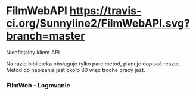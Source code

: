 # FilmWebAPI https://travis-ci.org/Sunnyline2/FilmWebAPI.svg?branch=master
Nieoficjalny klient API 

Na razie biblioteka obsługuje tylko pare metod, planuje dopisać reszte.
Metod do napisania jest około 80 więc troche pracy jest.

### FilmWeb - Logowanie

